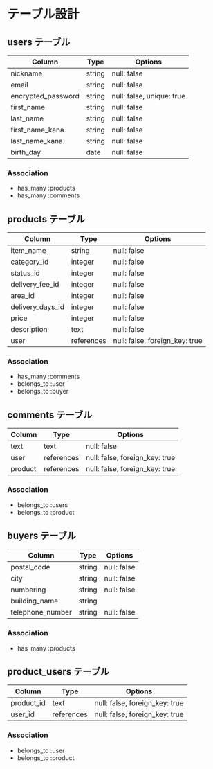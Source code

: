 # テーブル設計

## users テーブル

| Column             | Type   | Options                   |
| -----------------  | ------ | ------------------------- |
| nickname           | string | null: false               |
| email              | string | null: false               |
| encrypted_password | string | null: false, unique: true |               
| first_name         | string | null: false               |
| last_name          | string | null: false               |
| first_name_kana    | string | null: false               |
| last_name_kana     | string | null: false               |
| birth_day          | date   | null: false               |



### Association

- has_many :products
- has_many :comments



## products テーブル

| Column           | Type       | Options                         |
| ---------------- | ---------- | ------------------------------- |
| item_name        | string     | null: false                     | 
| category_id      | integer    | null: false                     |
| status_id        | integer    | null: false                     |
| delivery_fee_id  | integer    | null: false                     |
| area_id          | integer    | null: false                     | 
| delivery_days_id | integer    | null: false                     |
| price            | integer    | null: false                     |
| description      | text       | null: false                     |
| user             | references | null: false,  foreign_key: true |

### Association

- has_many :comments
- belongs_to :user
- belongs_to :buyer


## comments テーブル

| Column    | Type       | Options                        |
| --------- | ---------- | ------------------------------ |
| text      | text       | null: false                    |
| user      | references | null: false, foreign_key: true |
| product   | references | null: false, foreign_key: true |

### Association

- belongs_to :users
- belongs_to :product

## buyers テーブル

| Column           | Type       | Options                         |
| ---------------- | ---------- | ------------------------------- |
| postal_code      | string     | null: false                     | 
| city             | string     | null: false                     |
| numbering        | string     | null: false                     |
| building_name    | string     |                                 | 
| telephone_number | string     | null: false                     |


### Association

- has_many :products


## product_users テーブル

| Column     | Type       | Options                        |
| ---------- | ---------- | ------------------------------ |
| product_id | text       | null: false, foreign_key: true |
| user_id    | references | null: false, foreign_key: true |


### Association

- belongs_to :user
- belongs_to :product

